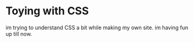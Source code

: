 # Toying with CSS
 im trying to understand CSS a bit while making my own site.
im having fun up till now.
 
